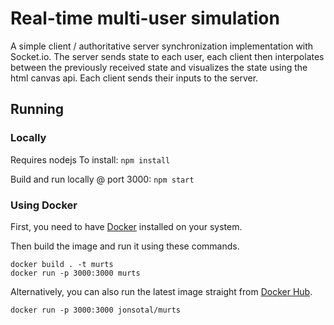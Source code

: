 # Real-time multi-user simulation
A simple client / authoritative server synchronization implementation with Socket.io. The server sends state to each user, each client then interpolates between the previously received state and visualizes the state using the html canvas api. Each client sends their inputs to the server.

## Running

### Locally

Requires nodejs
To install: `npm install`

Build and run locally @ port 3000: `npm start`

### Using Docker

First, you need to have [Docker](https://docs.docker.com/get-docker/) installed on your system. 

Then build the image and run it using these commands.
```
docker build . -t murts
docker run -p 3000:3000 murts
```
Alternatively, you can also run the latest image straight from [Docker Hub](https://hub.docker.com/r/jonsotal/murts).
```
docker run -p 3000:3000 jonsotal/murts
```

